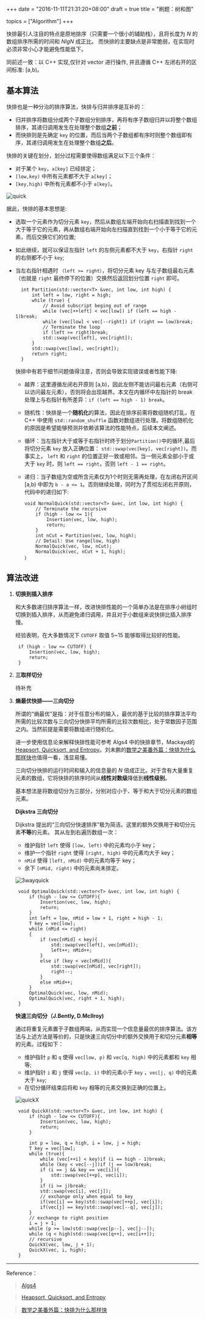 +++
date = "2016-11-11T21:31:20+08:00"
draft = true
title = "刷题：树和图"

topics = ["Algorithm"]
+++

快排最引人注目的特点是原地排序（只需要一个很小的辅助栈），且将长度为 *N* 的数组排序所需的时间和 *NlgN* 成正比。
而快排的主要缺点是非常脆弱，在实现时必须非常小心才能避免性能低下。

同前述一致：以 C++ 实现,仅针对 vector 进行操作, 并且遵循 C++ 左闭右开的区间标准: [a,b)。

## 基本算法 ##

快排也是一种分治的排序算法，快排与归并排序是互补的：

- 归并排序将数组分成两个子数组分别排序，再将有序子数组归并以将整个数组排序，其递归调用发生在处理整个数组**之前**；
- 而快排则是先确定 `key` 的位置，而后当两个子数组都有序时则整个数组即有序，其递归调用发生在处理整个数组**之后**。

快排的关键在划分，划分过程需要使得数组满足以下三个条件：

- 对于某个 `key`，`a[key]` 已经排定；
- `[low,key)` 中所有元素都不大于 `a[key]`；
- `[key,high)` 中所有元素都不小于 `a[key]`。
  
![quick](http://7vij5d.com1.z0.glb.clouddn.com/quick.png)
  
据此，快排的基本思想是:

- 选取一个元素作为切分元素 `key`，然后从数组左端开始向右扫描直到找到一个大于等于它的元素，再从数组右端开始向左扫描直到找到一个小于等于它的元素，而后交换它们的位置;
- 如此继续，就可以保证左指针 `left` 的左侧元素都不大于 `key`，右指针 `right` 的右侧都不小于 `key`;
- 当左右指针相遇时 `（left >= right）`，将切分元素 key 与左子数组最右元素（也就是 `right` 最终停下的位置）交换然后返回划分位置 `right` 即可。

        int Partition(std::vector<T> &vec, int low, int high) {
            int left = low, right = high;
            while (true) {
            	// Avoid subscript beging out of range
            	while (vec[++left] < vec[low]) if (left == high - 1)break;
            	while (vec[low] < vec[--right]) if (right == low)break;
            	// Terminate the loop
            	if (left >= right)break;
            	std::swap(vec[left], vec[right]);
            }
            std::swap(vec[low], vec[right]);
            return right;
        }

  快排中有若干细节问题值得注意，否则会导致实现错误或者性能下降:

  - 越界：这里遵循左闭右开原则 [a,b)，因此左侧不能访问最右元素（右侧可以访问最左元素），否则将会出现越界。本文在内循环中左指针的 break 处理上与右指针有所差异：`if (left == high - 1) break`。
  - 随机性：快排是一个**随机化**的算法，因此在排序前需将数组随机打乱，在 C++ 中使用    `std::random_shuffle` 函数对数组进行处理。将数组随机化的原因是希望能够预测并依赖该算法的性能特点，后续本文阐述。
  - 循环：当左指针大于或等于右指针时终于划分`Partition()`中的循环,最后将切分元素 `key` 放入正确位置： `std::swap(vec[key], vec[right])`。而事实上， `left` 和 `right` 的位置正好一致或相邻。当一侧元素全部小于或大于 `key` 时，则 `left == right`，否则 `left - 1 == right`。
  - 递归：当子数组为空或所含元素仅为1个时则无需再处理，在左闭右开区间 [a,b) 中即为 `b - a <= 1`。否则继续处理，同时为了贯彻左闭右开原则，代码中的递归如下:
  
        void NormalQuick(std::vector<T> &vec, int low, int high) {
        	// Terminate the recursive
            if (high - low <= 1){
        		Insertion(vec, low, high);
        		return;
        	}
        	int nCut = Partition(vec, low, high);
        	// Detail: Use range[low, high)
        	NormalQuick(vec, low, nCut);
        	NormalQuick(vec, nCut + 1, high);
        ｝

## 算法改进 ##

1. **切换到插入排序**
  
    和大多数递归排序算法一样，改进快排性能的一个简单办法是在排序小树组时切换到插入排序，从而避免递归调用，并且对于小数组来说快排比插入排序慢。

    经验表明，在大多数情况下 `CUTOFF` 取值 5~15 能够取得比较好的性能。

        if (high - low <= CUTOFF) {
        	Insertion(vec, low, high);
        	return;
        }

2. **三取样切分**

    待补充

3. **熵最优快排——三向切分**

     所谓的“熵最优”是指：对于任意分布的输入，最优的基于比较的排序算法平均所需的比较次数与三向切分快排平均所需的比较次数相比，处于常数因子范围之内。当然前提是需要将数组进行随机化。

    进一步使用信息论来解释快排性能可参考 Algs4 中的快排章节，Mackayd的[Heapsort, Quicksort, and Entropy](http://users.aims.ac.za/~mackay/sorting/sorting.html)。刘未鹏的[数学之美番外篇：快排为什么那样快](http://mindhacks.cn/2008/06/13/why-is-quicksort-so-quick/)也值得一看，浅显易懂。

    三向切分快排的运行时间和输入的信息量的 *N* 倍成正比。对于含有大量重复元素的数组，它将快排的排序时间从**线性对数级**降低到**线性级别**。

    基本想法是将数组切分为三部分，分别对应小于、等于和大于切分元素的数组元素。

    **Dijkstra 三向切分**

    Dijkstra 提出的“三向切分快速排序”极为简洁。这里的额外交换用于和切分元素**不等**的元素。 其从左到右遍历数组一次：

     - 维护指针 `left` 使得 `[low, left)` 中的元素均小于 key；
     - 维护一个指针 `right` 使得 `[right, high)` 中的元素均大于 key；
     - `nMid` 使得 `[left, nMid)` 中的元素均等于 key；
     - 余下 `[nMid, right)` 中的元素尚未排定。

    ![3wayquick](http://7vij5d.com1.z0.glb.clouddn.com/3-wayquick.png)

        void OptimalQuick(std::vector<T> &vec, int low, int high) {
        	if (high - low <= CUTOFF){
        		Insertion(vec, low, high);
        		return;
        	}
        	int left = low, nMid = low + 1, right = high - 1;
        	T key = vec[low];
        	while (nMid <= right)
        	{
        		if (vec[nMid] < key){
        			std::swap(vec[left], vec[nMid]);
        			left++; nMid++;
        		}
        		else if (key < vec[nMid]){
        			std::swap(vec[nMid], vec[right]);
        			right--;
        		}
        		else nMid++;
        	}
        	OptimalQuick(vec, low, nMid);
        	OptimalQuick(vec, right + 1, high);
        }

    **快速三向切分（J.Bently, D.McIlroy)**

    通过将重复元素置于子数组两端，从而实现一个信息量最优的排序算法。该方法与上述方法是等价的，只是快速三向切分中的额外交换用于和切分元素**相等**的元素。过程如下：

     - 维护指针 `p` 和 `q` 使得 `vec[low, p)` 和 `vec[q, high)` 中的元素都和 `key` 相等;
     - 维护指针 `i` 和 `j` 使得 `vec[p, i)` 中的元素小于 `key` ，`vec[j, q)` 中的元素大于 `key`;
     - 在切分循环结束后将和 `key` 相等的元素交换到正确的位置上。

    ![quickX](http://7vij5d.com1.z0.glb.clouddn.com/bmquick.png)
    
    	void QuickX(std::vector<T> &vec, int low, int high) {
    		if (high - low <= CUTOFF){
    			Insertion(vec, low, high);
    			return;
    		}
    
    		int p = low, q = high, i = low, j = high;
    		T key = vec[low];
    		while (true){
    			while (vec[++i] < key)if (i == high - 1)break;
    			while (key < vec[--j])if (j == low)break;
    			if (i == j && key == vec[i]){
    				std::swap(vec[++p], vec[i]);
    			}
    			if (i >= j)break;
    			std::swap(vec[i], vec[j]);
    			// exchange only when equal to key
    			if(vec[i] == key)std::swap(vec[++p], vec[i]);
    			if(vec[j] == key)std::swap(vec[--q], vec[j]);
    		}
    		// exchange to right position
    		i = j + 1;
    		while (p >= low)std::swap(vec[p--], vec[j--]);
    		while (q < high)std::swap(vec[q++], vec[i++]);
    		// recursive
    		QuickX(vec, low, j + 1);
    		QuickX(vec, i, high);
    	}

----------
Reference：

> [Algs4](http://algs4.cs.princeton.edu/home/)

> [Heapsort, Quicksort, and Entropy](http://users.aims.ac.za/~mackay/sorting/sorting.html)

> [数学之美番外篇：快排为什么那样快](http://mindhacks.cn/2008/06/13/why-is-quicksort-so-quick/)
